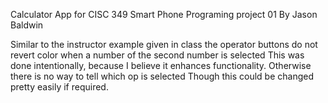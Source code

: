 Calculator App for CISC 349 Smart Phone Programing project 01
By Jason Baldwin

Similar to the instructor example given in class the operator buttons do not revert color when a number of the second number is selected
    This was done intentionally, because I believe it enhances functionality. Otherwise there is no way to tell which op is selected
    Though this could be changed pretty easily if required.